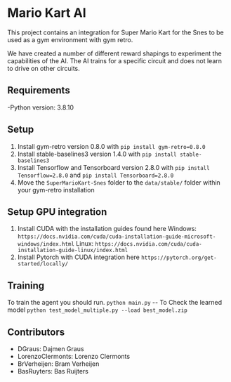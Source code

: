 # Mario Kart AI
This project contains an integration for Super Mario Kart for the Snes to be used as a gym environment with gym retro.

We have created a number of different reward shapings to experiment the capabilities of the AI. The AI trains for a specific circuit and does not learn to drive on other circuits.

## Requirements
-Python version: 3.8.10

## Setup
1. Install gym-retro version 0.8.0 with ```pip install gym-retro=0.8.0```
2. Install stable-baselines3 version 1.4.0 with ```pip install stable-baselines3```
3. Install Tensorflow and Tensorboard version 2.8.0 with ```pip install Tensorflow=2.8.0``` and ```pip install Tensorboard=2.8.0```
4. Move the ```SuperMarioKart-Snes``` folder to the ```data/stable/``` folder within your gym-retro installation

## Setup GPU integration
1. Install CUDA with the installation guides found here
Windows: ```https://docs.nvidia.com/cuda/cuda-installation-guide-microsoft-windows/index.html```
Linux: ```https://docs.nvidia.com/cuda/cuda-installation-guide-linux/index.html```
2. Install Pytorch with CUDA integration here ```https://pytorch.org/get-started/locally/```

## Training
To train the agent you should run.
```python main.py```
-- To Check the learned model
```python test_model_multiple.py --load best_model.zip```

## Contributors
- DGraus: Dajmen Graus
- LorenzoClermonts: Lorenzo Clermonts
- BrVerheijen: Bram Verheijen
- BasRuyters: Bas Ruijters
